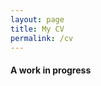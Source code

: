 ```yaml
---
layout: page
title: My CV
permalink: /cv
---
```


#### A work in progress

<object data="/assets/img/resume.pdf" width="680" height="900" type='application/pdf'></object>
